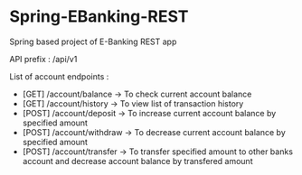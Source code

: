 # Spring-EBanking-REST
Spring based project of E-Banking REST app

API prefix : /api/v1

List of account endpoints :
+ [GET] /account/balance -> To check current account balance
+ [GET] /account/history -> To view list of transaction history
+ [POST] /account/deposit -> To increase current account balance by specified amount
+ [POST] /account/withdraw -> To decrease current account balance by specified amount
+ [POST] /account/transfer -> To transfer specified amount to other banks account and decrease account balance by transfered amount

